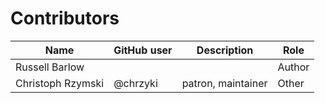 # Contributors

Name | GitHub user | Description |Role
--- | --- | --- | ---
Russell Barlow |  | | Author
Christoph Rzymski | @chrzyki | patron, maintainer | Other
